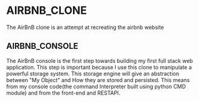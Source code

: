 # AIRBNB_CLONE 
The AirBnB clone is an attempt at recreating the airbnb website

## AIRBNB_CONSOLE
The AirBnB console is the first step towards building my first full stack web application.
This step is important because I use this clone to manipulate a powerful storage system.
This storage engine will give an abstraction between "My Object" and How they are stored and persisted. This means from my console code(the command Interpreter built using python CMD module) and from the front-end and RESTAPI.
